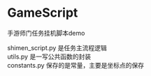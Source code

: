 # GameScript
手游师门任务挂机脚本demo

shimen_script.py 是任务主流程逻辑  
utils.py 是一写公共函数的封装  
constants.py 保存的是常量，主要是坐标点的保存  
